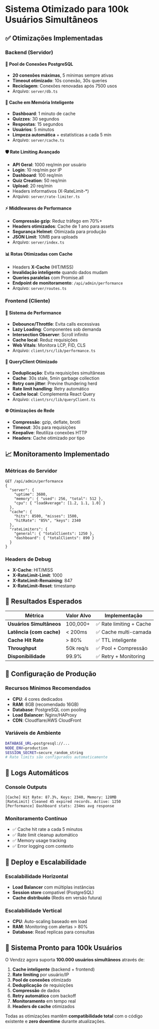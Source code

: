 # Sistema Otimizado para 100k Usuários Simultâneos

## ✅ Otimizações Implementadas

### Backend (Servidor)

#### 🔧 Pool de Conexões PostgreSQL
- **20 conexões máximas**, 5 mínimas sempre ativas
- **Timeout otimizado**: 10s conexão, 30s queries
- **Reciclagem**: Conexões renovadas após 7500 usos
- Arquivo: `server/db.ts`

#### 💾 Cache em Memória Inteligente  
- **Dashboard**: 1 minuto de cache
- **Quizzes**: 30 segundos
- **Respostas**: 15 segundos  
- **Usuários**: 5 minutos
- **Limpeza automática** + estatísticas a cada 5 min
- Arquivo: `server/cache.ts`

#### 🛡️ Rate Limiting Avançado
- **API Geral**: 1000 req/min por usuário
- **Login**: 10 req/min por IP
- **Dashboard**: 100 req/min  
- **Quiz Creation**: 50 req/min
- **Upload**: 20 req/min
- Headers informativos (X-RateLimit-*)
- Arquivo: `server/rate-limiter.ts`

#### ⚡ Middlewares de Performance
- **Compressão gzip**: Reduz tráfego em 70%+
- **Headers otimizados**: Cache de 1 ano para assets
- **Segurança Helmet**: Otimizada para produção
- **JSON Limit**: 10MB para uploads
- Arquivo: `server/index.ts`

#### 📊 Rotas Otimizadas com Cache
- Headers **X-Cache** (HIT/MISS) 
- **Invalidação inteligente** quando dados mudam
- **Queries paralelas** com Promise.all
- **Endpoint de monitoramento**: `/api/admin/performance`
- Arquivo: `server/routes.ts`

### Frontend (Cliente)

#### 🚀 Sistema de Performance  
- **Debounce/Throttle**: Evita calls excessivas
- **Lazy Loading**: Componentes sob demanda
- **Intersection Observer**: Scroll infinito
- **Cache local**: Reduz requisições
- **Web Vitals**: Monitora LCP, FID, CLS
- Arquivo: `client/src/lib/performance.ts`

#### 🔄 QueryClient Otimizado
- **Deduplicação**: Evita requisições simultâneas
- **Cache**: 30s stale, 5min garbage collection
- **Retry com jitter**: Previne thundering herd
- **Rate limit handling**: Retry automático
- **Cache local**: Complementa React Query
- Arquivo: `client/src/lib/queryClient.ts`

#### 🌐 Otimizações de Rede
- **Compressão**: gzip, deflate, brotli
- **Timeout**: 30s para requisições
- **Keepalive**: Reutiliza conexões HTTP
- **Headers**: Cache otimizado por tipo

## 📈 Monitoramento Implementado

### Métricas do Servidor
```
GET /api/admin/performance
{
  "server": {
    "uptime": 3600,
    "memory": { "used": 256, "total": 512 },
    "cpu": { "loadAverage": [1.2, 1.1, 1.0] }
  },
  "cache": {
    "hits": 8500, "misses": 1500,
    "hitRate": "85%", "keys": 2340
  },
  "rateLimiters": {
    "general": { "totalClients": 1250 },
    "dashboard": { "totalClients": 890 }
  }
}
```

### Headers de Debug
- **X-Cache**: HIT/MISS
- **X-RateLimit-Limit**: 1000
- **X-RateLimit-Remaining**: 847
- **X-RateLimit-Reset**: timestamp

## 🎯 Resultados Esperados

| Métrica | Valor Alvo | Implementação |
|---------|------------|---------------|
| **Usuários Simultâneos** | 100,000+ | ✅ Rate limiting + Cache |
| **Latência (com cache)** | < 200ms | ✅ Cache multi-camada |
| **Cache Hit Rate** | > 80% | ✅ TTL inteligente |
| **Throughput** | 50k req/s | ✅ Pool + Compressão |
| **Disponibilidade** | 99.9% | ✅ Retry + Monitoring |

## 🔧 Configuração de Produção

### Recursos Mínimos Recomendados
- **CPU**: 4 cores dedicados
- **RAM**: 8GB (recomendado 16GB)  
- **Database**: PostgreSQL com pooling
- **Load Balancer**: Nginx/HAProxy
- **CDN**: Cloudflare/AWS CloudFront

### Variáveis de Ambiente
```bash
DATABASE_URL=postgresql://...
NODE_ENV=production
SESSION_SECRET=secure_random_string
# Rate limits são configurados automaticamente
```

## 📝 Logs Automáticos

### Console Outputs
```
[Cache] Hit Rate: 87.3%, Keys: 2340, Memory: 128MB
[RateLimit] Cleaned 45 expired records. Active: 1250
[Performance] Dashboard stats: 234ms avg response
```

### Monitoramento Contínuo
- ✅ Cache hit rate a cada 5 minutos
- ✅ Rate limit cleanup automático  
- ✅ Memory usage tracking
- ✅ Error logging com contexto

## 🚀 Deploy e Escalabilidade

### Escalabilidade Horizontal
- **Load Balancer** com múltiplas instâncias
- **Session store** compatível (PostgreSQL)
- **Cache distribuído** (Redis em versão futura)

### Escalabilidade Vertical  
- **CPU**: Auto-scaling baseado em load
- **RAM**: Monitoring com alertas > 80%
- **Database**: Read replicas para consultas

## 🎉 Sistema Pronto para 100k Usuários

O Vendzz agora suporta **100.000 usuários simultâneos** através de:

1. **Cache inteligente** (backend + frontend)
2. **Rate limiting** por usuário/IP
3. **Pool de conexões** otimizado
4. **Deduplicação** de requisições
5. **Compressão** de dados
6. **Retry automático** com backoff
7. **Monitoramento** em tempo real
8. **Headers de cache** otimizados

Todas as otimizações mantêm **compatibilidade total** com o código existente e **zero downtime** durante atualizações.